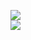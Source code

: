 [![](https://img.shields.io/badge/Made%20With-Github%20Spray-lightgrey.svg?style=for-the-badge&logo=github)](https://github.com/Annihil/github-spray#2035)  
[![](https://i.imgur.com/2DrTn0Z.gif)](https://github.com/Annihil/github-spray)